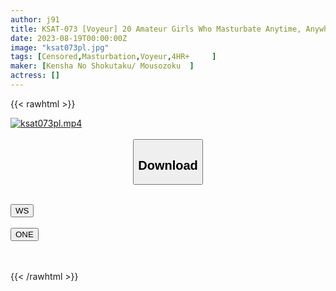 ```yaml
---
author: j91
title: KSAT-073 [Voyeur] 20 Amateur Girls Who Masturbate Anytime, Anywhere
date: 2023-08-19T00:00:00Z
image: "ksat073pl.jpg"
tags: [Censored,Masturbation,Voyeur,4HR+	 ]
maker: [Kensha No Shokutaku/ Mousozoku  ]
actress: []
---
```



{{< rawhtml >}}

<div class="video" data-videoid="blf5uiky0cwo">
    <a href="javascript:;">
        <img src="https://my.j91.asia/posts/ksat073pl/ksat073pl.jpg" width="WIDTH" height="HEIGHT" alt="ksat073pl.mp4" loading="lazy">
    </a>
</div>

<script type="text/javascript" src="https://j91.asia/asset/on-demand-ws.js"></script>

<br>
  <link rel="stylesheet" href="https://j91.asia/asset/bs5.css">
  
  <center>
  <button class="btn btn-primary" type="button" data-bs-toggle="collapse" data-bs-target=".multi-collapse" aria-expanded="false" aria-controls="multiCollapseExample1 multiCollapseExample2"><h2>Download</h2></button></center>
</p>
<div class="row">
  <div class="col">
    <div class="collapse multi-collapse" id="multiCollapseExample1">
      <div class="card card-body">
	      	      <br>
<div class="buttons">  
<a href="https://wolfstream.tv/blf5uiky0cwo"><button class="btn-hover color-3"><i class="fa fa-download"></i> WS</button></a></div>
    </div>
  </div>
</div>
  <div class="col">
    <div class="collapse multi-collapse" id="multiCollapseExample2">
      <div class="card card-body">
	      <br>
<div class="buttons">
    <a href="https://oneupload.to/n5kk5qeo22ya"><button class="btn-hover color-9"><i class="fa fa-download"></i> ONE</button></a></div>
<br><br>
      </div>
    </div>
  </div>
</div>

{{< /rawhtml >}}